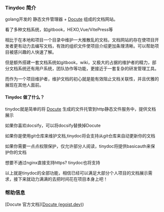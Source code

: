 ### Tinydoc 简介

golang开发的 静态文件管理器 + [Docute](https://github.com/egoist/docute) 组成的文档网站。



看了多种文档系统，如gitbook，HEXO,Vue/VitePress等



相比于在本地和项目一个目录中维护一大推散乱的文档，文档网站的存在使项目开发者更有动力去编写文档，有效的组织文件使项目介绍更加条理清晰。可以帮助项目被感兴趣的人快速了解。



但是额外搭建一套文档系统如gitbook，wiki，又极大的占据的维护者的精力，部分文档系统还有用户系统，团队协作等功能，更接近于一套复杂的研发管理工具。



而作为一个项目维护者，维护文档的初心就是能有效阻止文档关联性，并且优雅的展现在其他人面前。



#### Tinydoc 做了什么？

tinydoc就是简单的将 [Docute](https://github.com/egoist/docute) 生成的文件托管到http静态文件服务中，提供文档展示

如果你喜欢docsify，可以将docsify替换掉Docute

如果你是使用git仓库来维护文档,tinydoc将会支持从git仓库来自动更新你的文档

如果你需要一点点权限保护，仅允许部分人阅读，tinydoc将提供basicauth来保护你的文档

想要不通过nginx直接支持https? tinydoc也将支持



以上就是tinydoc的全部功能，相信已经可以满足大部分个人项目的文档展示需求，接下来就动力满满的去把时间花在项目本身上吧！



### 帮助信息

[Docute 官方文档]([Docute (egoist.dev)](https://docute.egoist.dev/zh/))